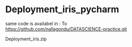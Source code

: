 # Deployment_iris_pycharm



same code is availabel in : To https://github.com/nallagondu/DATASCIENCE-practice.git

Deployment_iris.zip 
